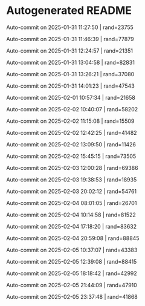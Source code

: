 # Autogenerated README

Auto-commit on 2025-01-31 11:27:50 | rand=23755

Auto-commit on 2025-01-31 11:46:39 | rand=77879

Auto-commit on 2025-01-31 12:24:57 | rand=21351

Auto-commit on 2025-01-31 13:04:58 | rand=82831

Auto-commit on 2025-01-31 13:26:21 | rand=37080

Auto-commit on 2025-01-31 14:01:23 | rand=47543

Auto-commit on 2025-02-01 10:57:34 | rand=21658

Auto-commit on 2025-02-02 10:40:07 | rand=58202

Auto-commit on 2025-02-02 11:15:08 | rand=15509

Auto-commit on 2025-02-02 12:42:25 | rand=41482

Auto-commit on 2025-02-02 13:09:50 | rand=11426

Auto-commit on 2025-02-02 15:45:15 | rand=73505

Auto-commit on 2025-02-03 12:00:28 | rand=69386

Auto-commit on 2025-02-03 19:38:53 | rand=18935

Auto-commit on 2025-02-03 20:02:12 | rand=54761

Auto-commit on 2025-02-04 08:01:05 | rand=26701

Auto-commit on 2025-02-04 10:14:58 | rand=81522

Auto-commit on 2025-02-04 17:18:20 | rand=83632

Auto-commit on 2025-02-04 20:59:08 | rand=88845

Auto-commit on 2025-02-05 10:37:07 | rand=43383

Auto-commit on 2025-02-05 12:39:08 | rand=88415

Auto-commit on 2025-02-05 18:18:42 | rand=42992

Auto-commit on 2025-02-05 21:44:09 | rand=47910

Auto-commit on 2025-02-05 23:37:48 | rand=41868
